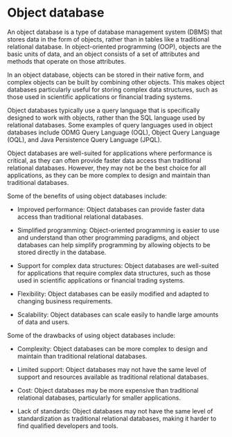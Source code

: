 # Object database

An object database is a type of database management system (DBMS) that stores data in the form of objects, rather than in tables like a traditional relational database. In object-oriented programming (OOP), objects are the basic units of data, and an object consists of a set of attributes and methods that operate on those attributes.

In an object database, objects can be stored in their native form, and complex objects can be built by combining other objects. This makes object databases particularly useful for storing complex data structures, such as those used in scientific applications or financial trading systems.

Object databases typically use a query language that is specifically designed to work with objects, rather than the SQL language used by relational databases. Some examples of query languages used in object databases include ODMG Query Language (OQL), Object Query Language (OQL), and Java Persistence Query Language (JPQL).

Object databases are well-suited for applications where performance is critical, as they can often provide faster data access than traditional relational databases. However, they may not be the best choice for all applications, as they can be more complex to design and maintain than traditional databases.

Some of the benefits of using object databases include:

* Improved performance: Object databases can provide faster data access than traditional relational databases.

* Simplified programming: Object-oriented programming is easier to use and understand than other programming paradigms, and object databases can help simplify programming by allowing objects to be stored directly in the database.

* Support for complex data structures: Object databases are well-suited for applications that require complex data structures, such as those used in scientific applications or financial trading systems.

* Flexibility: Object databases can be easily modified and adapted to changing business requirements.

* Scalability: Object databases can scale easily to handle large amounts of data and users.

Some of the drawbacks of using object databases include:

* Complexity: Object databases can be more complex to design and maintain than traditional relational databases.

* Limited support: Object databases may not have the same level of support and resources available as traditional relational databases.

* Cost: Object databases may be more expensive than traditional relational databases, particularly for smaller applications.

* Lack of standards: Object databases may not have the same level of standardization as traditional relational databases, making it harder to find qualified developers and tools.
